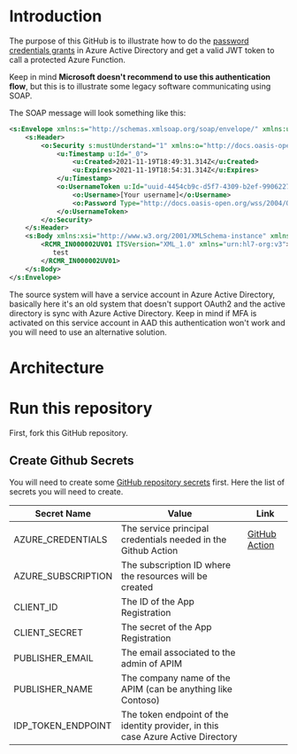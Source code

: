 # Introduction

The purpose of this GitHub is to illustrate how to do the [password credentials grants](https://learn.microsoft.com/en-us/azure/active-directory/develop/v2-oauth-ropc) in Azure Active Directory and get a valid JWT token to call a protected Azure Function.

Keep in mind **Microsoft doesn't recommend to use this authentication flow**, but this is to illustrate some legacy software communicating using SOAP.

The SOAP message will look something like this:

```xml
<s:Envelope xmlns:s="http://schemas.xmlsoap.org/soap/envelope/" xmlns:u="http://docs.oasis-open.org/wss/2004/01/oasis-200401-wss-wssecurity-utility-1.0.xsd">
    <s:Header>
        <o:Security s:mustUnderstand="1" xmlns:o="http://docs.oasis-open.org/wss/2004/01/oasis-200401-wss-wssecurity-secext-1.0.xsd">
            <u:Timestamp u:Id="_0">
                <u:Created>2021-11-19T18:49:31.314Z</u:Created>
                <u:Expires>2021-11-19T18:54:31.314Z</u:Expires>
            </u:Timestamp>
            <o:UsernameToken u:Id="uuid-4454cb9c-d5f7-4309-b2ef-99062277674c-4">
                <o:Username>[Your username]</o:Username>
                <o:Password Type="http://docs.oasis-open.org/wss/2004/01/oasis-200401-wss-username-token-profile-1.0#PasswordText">[Password]</o:Password>
            </o:UsernameToken>
        </o:Security>
    </s:Header>
    <s:Body xmlns:xsi="http://www.w3.org/2001/XMLSchema-instance" xmlns:xsd="http://www.w3.org/2001/XMLSchema">
        <RCMR_IN000002UV01 ITSVersion="XML_1.0" xmlns="urn:hl7-org:v3">
           test
        </RCMR_IN000002UV01>
    </s:Body>
</s:Envelope>
```

The source system will have a service account in Azure Active Directory, basically here it's an old system that doesn't support OAuth2 and the active directory is sync with Azure Active Directory.  Keep in mind if MFA is activated on this service account in AAD this authentication won't work and you will need to use an alternative solution.

# Architecture


# Run this repository

First, fork this GitHub repository.

## Create Github Secrets

You will need to create some [GitHub repository secrets](https://docs.github.com/en/codespaces/managing-codespaces-for-your-organization/managing-encrypted-secrets-for-your-repository-and-organization-for-codespaces#adding-secrets-for-a-repository) first.  Here the list of secrets you will need to create.

| Secret Name | Value | Link
|-------------|-------|------|
| AZURE_CREDENTIALS | The service principal credentials needed in the Github Action | [GitHub Action](https://github.com/marketplace/actions/azure-login)
| AZURE_SUBSCRIPTION | The subscription ID where the resources will be created |
| CLIENT_ID | The ID of the App Registration |
| CLIENT_SECRET | The secret of the App Registration |
| PUBLISHER_EMAIL | The email associated to the admin of APIM |
| PUBLISHER_NAME | The company name of the APIM (can be anything like Contoso) |
| IDP_TOKEN_ENDPOINT | The token endpoint of the identity provider, in this case Azure Active Directory |

